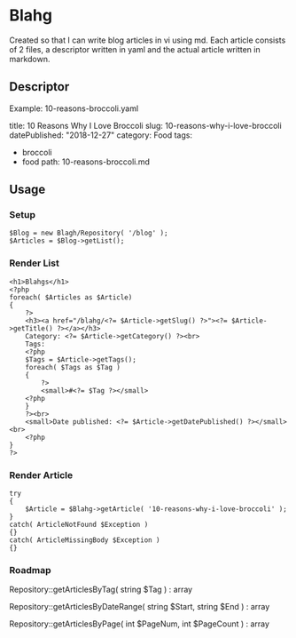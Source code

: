 # Blahg

Created so that I can write blog articles in vi using md.
Each article consists of 2 files, a descriptor written in yaml and
the actual article written in markdown.

## Descriptor

Example: 10-reasons-broccoli.yaml

title: 10 Reasons Why I Love Broccoli
slug: 10-reasons-why-i-love-broccoli
datePublished: "2018-12-27"
category: Food
tags:
- broccoli
- food
path: 10-reasons-broccoli.md

## Usage

### Setup
```
$Blog = new Blagh/Repository( '/blog' );
$Articles = $Blog->getList();
```        
### Render List
```
<h1>Blahgs</h1>
<?php
foreach( $Articles as $Article)
{
    ?>
    <h3><a href="/blahg/<?= $Article->getSlug() ?>"><?= $Article->getTitle() ?></a></h3>
    Category: <?= $Article->getCategory() ?><br>
    Tags:
    <?php
    $Tags = $Article->getTags();
    foreach( $Tags as $Tag )
    {
        ?>
        <small>#<?= $Tag ?></small>
    <?php
    }
    ?><br>
    <small>Date published: <?= $Article->getDatePublished() ?></small><br>
    <?php
}
?>
```

### Render Article
```
try
{
    $Article = $Blahg->getArticle( '10-reasons-why-i-love-broccoli' );
}
catch( ArticleNotFound $Exception )
{}
catch( ArticleMissingBody $Exception )
{}
```
### Roadmap

Repository::getArticlesByTag( string $Tag ) : array

Repository::getArticlesByDateRange( string $Start, string $End ) : array

Repository::getArticlesByPage( int $PageNum, int $PageCount ) : array


